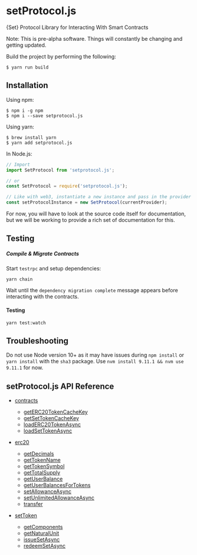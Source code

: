 # setProtocol.js
{Set} Protocol Library for Interacting With Smart Contracts

Note: This is pre-alpha software. Things will constantly be changing and getting updated.

Build the project by performing the following:
```shell
$ yarn run build
```

## Installation
Using npm:
```shell
$ npm i -g npm
$ npm i --save setprotocol.js
```
Using yarn:
```shell
$ brew install yarn
$ yarn add setprotocol.js
```

In Node.js:
```js
// Import
import SetProtocol from 'setprotocol.js';

// or
const SetProtocol = require('setprotocol.js');

// Like with web3, instantiate a new instance and pass in the provider
const setProtocolInstance = new SetProtocol(currentProvider);
```

For now, you will have to look at the source code itself for documentation, but we will be working to provide a rich set of documentation for this.

## Testing
##### Compile & Migrate Contracts

Start `testrpc` and setup dependencies:
```
yarn chain
```
Wait until the `dependency migration complete` message appears before interacting with the contracts.

#### Testing
```
yarn test:watch
```

## Troubleshooting
Do not use Node version 10+ as it may have issues during `npm install` or `yarn install` with the `sha3` package.  Use `nvm install 9.11.1 && nvm use 9.11.1` for now.

## setProtocol.js API Reference
* [contracts](docs/classes/_contracts_api_.contractsapi.md)
  * [getERC20TokenCacheKey](docs/classes/_contracts_api_.contractsapi.md#geterc20tokencachekey)
  * [getSetTokenCacheKey](docs/classes/_contracts_api_.contractsapi.md#getsettokencachekey)
  * [loadERC20TokenAsync](docs/classes/_contracts_api_.contractsapi.md#loaderc20tokenasync)
  * [loadSetTokenAsync](docs/classes/_contracts_api_.contractsapi.md#loadsettokenasync)
* [erc20](docs/classes/_erc20_api_.erc20api.md)
  * [getDecimals](docs/classes/_erc20_api_.erc20api.md#getdecimals)
  * [getTokenName](docs/classes/_erc20_api_.erc20api.md#gettokenname)
  * [getTokenSymbol](docs/classes/_erc20_api_.erc20api.md#gettokensymbol)
  * [getTotalSupply](docs/classes/_erc20_api_.erc20api.md#gettotalsupply)
  * [getUserBalance](docs/classes/_erc20_api_.erc20api.md#getuserbalance)
  * [getUserBalancesForTokens](docs/classes/_erc20_api_.erc20api.md#getuserbalancesfortokens)
  * [setAllowanceAsync](docs/classes/_erc20_api_.erc20api.md#setallowanceasync)
  * [setUnlimitedAllowanceAsync](docs/classes/_erc20_api_.erc20api.md#setunlimitedallowanceasync)
  * [transfer](docs/classes/_erc20_api_.erc20api.md#transfer)

* [setToken](docs/classes/_settoken_api_.settokenapi.md)
  * [getComponents](docs/classes/_settoken_api_.settokenapi.md#getcomponents)
  * [getNaturalUnit](docs/classes/_settoken_api_.settokenapi.md#getnaturalunit)
  * [issueSetAsync](docs/classes/_settoken_api_.settokenapi.md#issuesetasync)
  * [redeemSetAsync](docs/classes/_settoken_api_.settokenapi.md#redeemsetasync)
